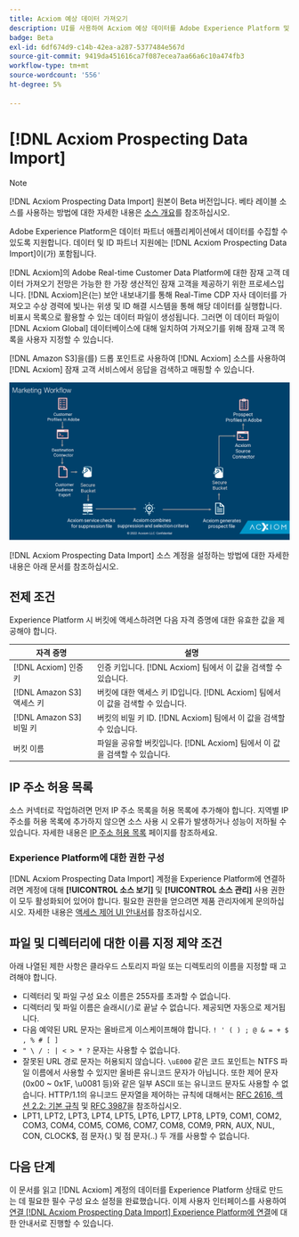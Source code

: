 ```yaml
---
title: Acxiom 예상 데이터 가져오기
description: UI를 사용하여 Acxiom 예상 데이터를 Adobe Experience Platform 및 Adobe Real-Time Customer Data Platform에 연결하는 방법에 대해 알아보십시오.
badge: Beta
exl-id: 6df674d9-c14b-42ea-a287-5377484e567d
source-git-commit: 9419da451616ca7f087ecea7aa66a6c10a474fb3
workflow-type: tm+mt
source-wordcount: '556'
ht-degree: 5%

---
```


# [!DNL Acxiom Prospecting Data Import]

>[!NOTE]
>
>[!DNL Acxiom Prospecting Data Import] 원본이 Beta 버전입니다. 베타 레이블 소스를 사용하는 방법에 대한 자세한 내용은 [소스 개요](../../home.md#terms-and-conditions)를 참조하십시오.

Adobe Experience Platform은 데이터 파트너 애플리케이션에서 데이터를 수집할 수 있도록 지원합니다. 데이터 및 ID 파트너 지원에는 [!DNL Acxiom Prospecting Data Import]이(가) 포함됩니다.

[!DNL Acxiom]의 Adobe Real-time Customer Data Platform에 대한 잠재 고객 데이터 가져오기 전망은 가능한 한 가장 생산적인 잠재 고객을 제공하기 위한 프로세스입니다. [!DNL Acxiom]은(는) 보안 내보내기를 통해 Real-Time CDP 자사 데이터를 가져오고 수상 경력에 빛나는 위생 및 ID 해결 시스템을 통해 해당 데이터를 실행합니다. 비표시 목록으로 활용할 수 있는 데이터 파일이 생성됩니다. 그러면 이 데이터 파일이 [!DNL Acxiom Global] 데이터베이스에 대해 일치하여 가져오기를 위해 잠재 고객 목록을 사용자 지정할 수 있습니다.

[!DNL Amazon S3]을(를) 드롭 포인트로 사용하여 [!DNL Acxiom] 소스를 사용하여 [!DNL Acxiom] 잠재 고객 서비스에서 응답을 검색하고 매핑할 수 있습니다.

![acxiom-prospecting-workflow](../../images/tutorials/create/acxiom-prospect-suppression-data-sourcing/acxiom-prospecting.png)

[!DNL Acxiom Prospecting Data Import] 소스 계정을 설정하는 방법에 대한 자세한 내용은 아래 문서를 참조하십시오.

## 전제 조건

Experience Platform 시 버킷에 액세스하려면 다음 자격 증명에 대한 유효한 값을 제공해야 합니다.

| 자격 증명 | 설명 |
| --- | --- |
| [!DNL Acxiom] 인증 키 | 인증 키입니다. [!DNL Acxiom] 팀에서 이 값을 검색할 수 있습니다. |
| [!DNL Amazon S3] 액세스 키 | 버킷에 대한 액세스 키 ID입니다. [!DNL Acxiom] 팀에서 이 값을 검색할 수 있습니다. |
| [!DNL Amazon S3] 비밀 키 | 버킷의 비밀 키 ID. [!DNL Acxiom] 팀에서 이 값을 검색할 수 있습니다. |
| 버킷 이름 | 파일을 공유할 버킷입니다. [!DNL Acxiom] 팀에서 이 값을 검색할 수 있습니다. |

## IP 주소 허용 목록

소스 커넥터로 작업하려면 먼저 IP 주소 목록을 허용 목록에 추가해야 합니다. 지역별 IP 주소를 허용 목록에 추가하지 않으면 소스 사용 시 오류가 발생하거나 성능이 저하될 수 있습니다. 자세한 내용은 [IP 주소 허용 목록](../../ip-address-allow-list.md) 페이지를 참조하세요.

### Experience Platform에 대한 권한 구성

[!DNL Acxiom Prospecting Data Import] 계정을 Experience Platform에 연결하려면 계정에 대해 **[!UICONTROL 소스 보기]** 및 **[!UICONTROL 소스 관리]** 사용 권한이 모두 활성화되어 있어야 합니다. 필요한 권한을 얻으려면 제품 관리자에게 문의하십시오. 자세한 내용은 [액세스 제어 UI 안내서](../../../access-control/abac/ui/permissions.md)를 참조하십시오.

## 파일 및 디렉터리에 대한 이름 지정 제약 조건

아래 나열된 제한 사항은 클라우드 스토리지 파일 또는 디렉토리의 이름을 지정할 때 고려해야 합니다.

- 디렉터리 및 파일 구성 요소 이름은 255자를 초과할 수 없습니다.
- 디렉터리 및 파일 이름은 슬래시(`/`)로 끝날 수 없습니다. 제공되면 자동으로 제거됩니다.
- 다음 예약된 URL 문자는 올바르게 이스케이프해야 합니다. `! ' ( ) ; @ & = + $ , % # [ ]`
- `" \ / : | < > * ?` 문자는 사용할 수 없습니다.
- 잘못된 URL 경로 문자는 허용되지 않습니다. `\uE000` 같은 코드 포인트는 NTFS 파일 이름에서 사용할 수 있지만 올바른 유니코드 문자가 아닙니다. 또한 제어 문자(0x00 ~ 0x1F, \u0081 등)와 같은 일부 ASCII 또는 유니코드 문자도 사용할 수 없습니다. HTTP/1.1의 유니코드 문자열을 제어하는 규칙에 대해서는 [RFC 2616, 섹션 2.2: 기본 규칙](https://www.ietf.org/rfc/rfc2616.txt) 및 [RFC 3987](https://www.ietf.org/rfc/rfc3987.txt)을 참조하십시오.
- LPT1, LPT2, LPT3, LPT4, LPT5, LPT6, LPT7, LPT8, LPT9, COM1, COM2, COM3, COM4, COM5, COM6, COM7, COM8, COM9, PRN, AUX, NUL, CON, CLOCK$, 점 문자(.) 및 점 문자(..) 두 개를 사용할 수 없습니다.

## 다음 단계

이 문서를 읽고 [!DNL Acxiom] 계정의 데이터를 Experience Platform 상태로 만드는 데 필요한 필수 구성 요소 설정을 완료했습니다. 이제 사용자 인터페이스를 사용하여 [연결 [!DNL Acxiom Prospecting Data Import] Experience Platform에 연결](../../tutorials/ui/create/data-partners/acxiom-prospecting-data-import.md)에 대한 안내서로 진행할 수 있습니다.
